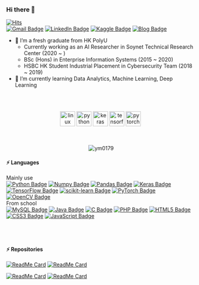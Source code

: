 ### Hi there 👋

[![Hits](https://hits.seeyoufarm.com/api/count/incr/badge.svg?url=https%3A%2F%2Fgithub.com%2Fym0179&count_bg=%2379C83D&title_bg=%23555555&icon=&icon_color=%23E7E7E7&title=hits&edge_flat=false)](https://hits.seeyoufarm.com)<br/>
[![Gmail Badge](https://img.shields.io/badge/Gmail-d14836?logo=Gmail&logoColor=white&link=mailto:ym4766@gmail.com)](mailto:ym4766@gmail.com)  [![LinkedIn Badge](https://img.shields.io/badge/LinkedIn-0077B5?logo=LinkedIn&logoColor=white&link=https://www.linkedin.com/in/yeo-myung-shin-lynn)](https://www.linkedin.com/in/yeo-myung-shin-lynn)  [![Kaggle Badge](https://img.shields.io/badge/Kaggle-20BEFF?logo=Kaggle&logoColor=white&link=https://www.kaggle.com/lynnshin)](https://www.kaggle.com/lynnshin) [![Blog Badge](https://img.shields.io/badge/Blog-FF5722?logo=Blogger&logoColor=white&link=https://lynnshin.tistory.com)](https://lynnshin.tistory.com)
<br/>
- 🔭 I’m a fresh graduate from HK PolyU  
    - Currently working as an AI Researcher in Soynet Technical Research Center (2020 ~ )
    - BSc (Hons) in Enterprise Information Systems (2015 ~ 2020)
    - HSBC HK Student Industrial Placement in Cybersecurity Team (2018 ~ 2019)
- 🌱 I’m currently learning Data Analytics, Machine Learning, Deep Learning<br/><br/>


<br/>
<!--
<p align="left"> <img src="https://komarev.com/ghpvc/?username=ym0179" alt="ym0179" /> </p>
-->
<p align="center">
  <img src="https://www.vectorlogo.zone/logos/linux/linux-icon.svg" alt="linux" width="40" height="40"/>
  <img src="https://www.vectorlogo.zone/logos/python/python-icon.svg" alt="python" width="40" height="40"/>
  <img src="https://github.com/valohai/ml-logos/blob/master/keras.svg" alt="keras" width="40" height="40"/> 
  <img src="https://www.vectorlogo.zone/logos/tensorflow/tensorflow-icon.svg" alt="tensorflow" width="40" height="40"/> 
  <img src="https://www.vectorlogo.zone/logos/pytorch/pytorch-icon.svg" alt="pytorch" width="40" height="40"/> 
</p>


<br/>
<p align="center">&nbsp;<img align="center" src="https://github-readme-stats.vercel.app/api?username=ym0179&show_icons=true&hide_border=true&hide_title=true&include_all_commits=true&hide=prs,issues" alt="ym0179" /></p>


#### ⚡ Languages
Mainly use<br/>
[![Python Badge](https://img.shields.io/badge/Python-3776AB?logo=Python&logoColor=white)]() [![Numpy Badge](https://img.shields.io/badge/Numpy-013243?logo=Numpy&logoColor=white)]() [![Pandas Badge](https://img.shields.io/badge/pandas-150458?logo=pandas&logoColor=white)]() [![Keras Badge](https://img.shields.io/badge/Keras-D00000?logo=Keras&logoColor=white)]() [![TensorFlow Badge](https://img.shields.io/badge/TensorFlow-FF6F00?logo=TensorFlow&logoColor=white)]() [![scikit-learn Badge](https://img.shields.io/badge/scikit-learn-F7931E?logo=scikit-learn&logoColor=white)]() [![PyTorch Badge](https://img.shields.io/badge/PyTorch-EE4C2C?logo=PyTorch&logoColor=white)]() [![OpenCV Badge](https://img.shields.io/badge/OpenCV-5C3EE8?logo=OpenCV&logoColor=white)]()\
From school<br/>
[![MySQL Badge](https://img.shields.io/badge/MySQL-4479A1?logo=MySQL&logoColor=white)]() [![Java Badge](https://img.shields.io/badge/Java-007396?logo=Java&logoColor=white)]() [![C Badge](https://img.shields.io/badge/C-A8B9CC?logo=C&logoColor=white)]() [![PHP Badge](https://img.shields.io/badge/PHP-777BB4?logo=PHP&logoColor=white)]() [![HTML5 Badge](https://img.shields.io/badge/HTML5-E34F26?logo=PHP&logoColor=white)]() [![CSS3 Badge](https://img.shields.io/badge/CSS3-1572B6?logo=CSS3&logoColor=white)]() [![JavaScript Badge](https://img.shields.io/badge/JavaScript-F7DF1E?logo=JavaScript&logoColor=white)]()<br/><br/><br/><br/>
<!--
[![Lynn's github stats](https://github-readme-stats.vercel.app/api?username=ym0179&show_icons=true&theme=nightowl&hide=prs,issues)](https://github.com/anuraghazra/github-readme-stats)<br/>
-->
#### ⚡ Repositories
[![ReadMe Card](https://github-readme-stats.vercel.app/api/pin/?username=ym0179&repo=bit_seoul&show_owner=True&theme=dark)](https://github.com/ym0179/bit_seoul) [![ReadMe Card](https://github-readme-stats.vercel.app/api/pin/?username=ym0179&repo=sketch2image&show_owner=True&theme=dark)](https://github.com/ym0179/sketch2image)<br/>

[![ReadMe Card](https://github-readme-stats.vercel.app/api/pin/?username=ym0179&repo=transaction_fraud_detection&show_owner=True&theme=dark)](https://github.com/ym0179/transaction_fraud_detection) [![ReadMe Card](https://github-readme-stats.vercel.app/api/pin/?username=ym0179&repo=samsung_stock_project&show_owner=True&theme=dark)](https://github.com/ym0179/samsung_stock_project)


